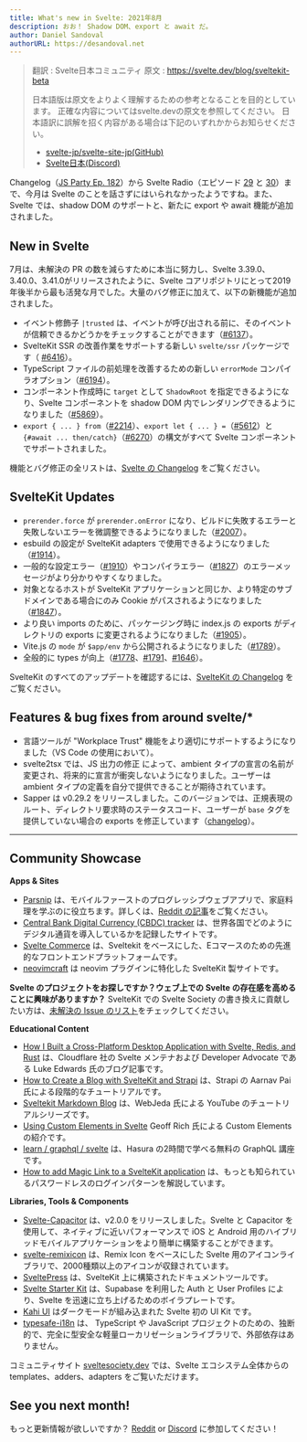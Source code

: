 ```yaml
---
title: What's new in Svelte: 2021年8月
description: おお！ Shadow DOM、export と await だ。
author: Daniel Sandoval
authorURL: https://desandoval.net
---
```


> 翻訳 : Svelte日本コミュニティ
> 原文 : https://svelte.dev/blog/sveltekit-beta
>
> 日本語版は原文をよりよく理解するための参考となることを目的としています。
> 正確な内容についてはsvelte.devの原文を参照してください。
> 日本語訳に誤解を招く内容がある場合は下記のいずれかからお知らせください。
> - [svelte-jp/svelte-site-jp(GitHub)](https://github.com/svelte-jp/svelte-site-jp)
> - [Svelte日本(Discord)](https://discord.com/invite/YTXq3ZtBbx)

Changelog（[JS Party Ep. 182](https://changelog.com/jsparty/182)）から Svelte Radio（エピソード [29](https://share.transistor.fm/s/adc23e84) と [30](https://share.transistor.fm/s/6316622d)）まで、今月は Svelte のことを話さずにはいられなかったようですね。また、Svelte では、shadow DOM のサポートと、新たに export や await 機能が追加されました。

## New in Svelte

7月は、未解決の PR の数を減らすために本当に努力し、Svelte 3.39.0、3.40.0、3.41.0がリリースされたように、Svelte コアリポジトリにとって2019年後半から最も活発な月でした。大量のバグ修正に加えて、以下の新機能が追加されました。

- イベント修飾子 `|trusted` は、イベントが呼び出される前に、そのイベントが信頼できるかどうかをチェックすることができます（[#6137](https://github.com/sveltejs/svelte/issues/6137)）。
- SvelteKit SSR の改善作業をサポートする新しい `svelte/ssr` パッケージです（
[#6416](https://github.com/sveltejs/svelte/pull/6416)）。
- TypeScript ファイルの前処理を改善するための新しい `errorMode` コンパイラオプション（[#6194](https://github.com/sveltejs/svelte/pull/6194)）。
- コンポーネント作成時に `target` として `ShadowRoot` を指定できるようになり、Svelte コンポーネントを shadow DOM 内でレンダリングできるようになりました（[#5869](https://github.com/sveltejs/svelte/issues/5869)）。
- `export { ... } from`（[#2214](https://github.com/sveltejs/svelte/issues/2214)）、`export let { ... } =`（[#5612](https://github.com/sveltejs/svelte/issues/5612)）と `{#await ... then/catch}`（[#6270](https://github.com/sveltejs/svelte/issues/6270)）の構文がすべて Svelte コンポーネントでサポートされました。

機能とバグ修正の全リストは、[Svelte の Changelog](https://github.com/sveltejs/svelte/blob/master/CHANGELOG.md) をご覧ください。

## SvelteKit Updates
- `prerender.force` が `prerender.onError` になり、ビルドに失敗するエラーと失敗しないエラーを微調整できるようになりました（[#2007](https://github.com/sveltejs/kit/pull/2007)）。
- esbuild の設定が SvelteKit adapters で使用できるようになりました（[#1914](https://github.com/sveltejs/kit/pull/1914)）。
- 一般的な設定エラー（[#1910](https://github.com/sveltejs/kit/pull/1910)）やコンパイラエラー（[#1827](https://github.com/sveltejs/kit/pull/1827)）のエラーメッセージがより分かりやすくなりました。
- 対象となるホストが SvelteKit アプリケーションと同じか、より特定のサブドメインである場合にのみ Cookie がパスされるようになりました（[#1847](https://github.com/sveltejs/kit/pull/1847)）。
- より良い imports のために、パッケージング時に index.js の exports がディレクトリの exports に変更されるようになりました（[#1905](https://github.com/sveltejs/kit/pull/1905)）。
- Vite.js の `mode` が `$app/env` から公開されるようになりました（[#1789](https://github.com/sveltejs/kit/pull/1789)）。
- 全般的に types が向上（[#1778](https://github.com/sveltejs/kit/pull/1778)、[#1791](https://github.com/sveltejs/kit/pull/1791)、[#1646](https://github.com/sveltejs/kit/pull/1646)）。

SvelteKit のすべてのアップデートを確認するには、[SvelteKit の Changelog](https://github.com/sveltejs/kit/blob/master/packages/kit/CHANGELOG.md) をご覧ください。

## Features & bug fixes from around svelte/*
- 言語ツールが "Workplace Trust" 機能をより適切にサポートするようになりました（VS Code の使用において）。
- svelte2tsx では、JS 出力の修正 によって、ambient タイプの宣言の名前が変更され、将来的に宣言が衝突しないようになりました。ユーザーは ambient タイプの定義を自分で提供できることが期待されています。
- Sapper は v0.29.2 をリリースしました。このバージョンでは、正規表現のルート、ディレクトリ要求時のステータスコード、ユーザーが `base` タグを提供していない場合の exports を修正しています（[changelog](https://github.com/sveltejs/sapper/blob/master/CHANGELOG.md)）。

---

## Community Showcase

**Apps & Sites**
- [Parsnip](https://www.parsnip.ai/) は、モバイルファーストのプログレッシブウェブアプリで、家庭料理を学ぶのに役立ちます。詳しくは、[Reddit の記事](https://www.reddit.com/r/sveltejs/comments/oearb9/learning_to_cook_at_home_with_parsnip_built/)をご覧ください。
- [Central Bank Digital Currency (CBDC) tracker](https://www.atlanticcouncil.org/cbdctracker/) は、世界各国でどのようにデジタル通貨を導入しているかを記録したサイトです。
- [Svelte Commerce](https://github.com/itswadesh/svelte-commerce) は、Sveltekit をベースにした、Eコマースのための先進的なフロントエンドプラットフォームです。
- [neovimcraft](https://neovimcraft.com/) は neovim プラグインに特化した SvelteKit 製サイトです。

**Svelte のプロジェクトをお探しですか？ウェブ上での Svelte の存在感を高めることに興味がありますか？** SvelteKit での Svelte Society の書き換えに貢献したい方は、[未解決の Issue のリスト](https://github.com/svelte-society/sveltesociety-2021/issue)をチェックしてください。

**Educational Content**
- [How I Built a Cross-Platform Desktop Application with Svelte, Redis, and Rust](https://css-tricks.com/how-i-built-a-cross-platform-desktop-application-with-svelte-redis-and-rust/) は、Cloudflare 社の Svelte メンテナおよび Developer Advocate である Luke Edwards 氏のブログ記事です。
- [How to Create a Blog with SvelteKit and Strapi](https://strapi.io/blog/how-to-create-a-blog-with-svelte-kit-strapi) は、Strapi の Aarnav Pai 氏による段階的なチュートリアルです。
- [Sveltekit Markdown Blog](https://www.youtube.com/watch?v=sKKgT0SEioI&list=PLm_Qt4aKpfKgonq1zwaCS6kOD-nbOKx7V) は、WebJeda 氏による YouTube のチュートリアルシリーズです。
- [Using Custom Elements in Svelte](https://css-tricks.com/using-custom-elements-in-svelte/) Geoff Rich 氏による Custom Elements の紹介です。
- [learn / graphql / svelte](https://hasura.io/learn/graphql/svelte-apollo/introduction/) は、Hasura の2時間で学べる無料の GraphQL 講座です。
- [How to add Magic Link to a SvelteKit application](https://magic.link/posts/magic-svelte) は、もっとも知られているパスワードレスのログインパターンを解説しています。

**Libraries, Tools & Components**
- [Svelte-Capacitor](https://github.com/drannex42/svelte-capacitor/) は、v2.0.0 をリリースしました。Svelte と Capacitor を使用して、ネイティブに近いパフォーマンスで iOS と Android 用のハイブリッドモバイルアプリケーションをより簡単に構築することができます。
- [svelte-remixicon](https://github.com/ABarnob/svelte-remixicon) は、Remix Icon をベースにした Svelte 用のアイコンライブラリで、2000種類以上のアイコンが収録されています。
- [SveltePress](https://github.com/GeopJr/SveltePress) は、SvelteKit 上に構築されたドキュメントツールです。
- [Svelte Starter Kit](https://github.com/one-aalam/svelte-starter-kit/tree/auth-supabase) は、Supabase を利用した Auth と User Profiles により、Svelte を迅速に立ち上げるためのボイラプレートです。
- [Kahi UI](https://github.com/novacbn/kahi-ui) はダークモードが組み込まれた Svelte 初の UI Kit です。
- [typesafe-i18n](https://github.com/ivanhofer/typesafe-i18n) は、 TypeScript や JavaScript プロジェクトのための、独断的で、完全に型安全な軽量ローカリゼーションライブラリで、外部依存はありません。

コミュニティサイト [sveltesociety.dev](https://sveltesociety.dev/templates/) では、Svelte エコシステム全体からの templates、adders、adapters をご覧いただけます。


## See you next month!

もっと更新情報が欲しいですか？ [Reddit](https://www.reddit.com/r/sveltejs/) or [Discord](https://discord.com/invite/yy75DKs) に参加してください！